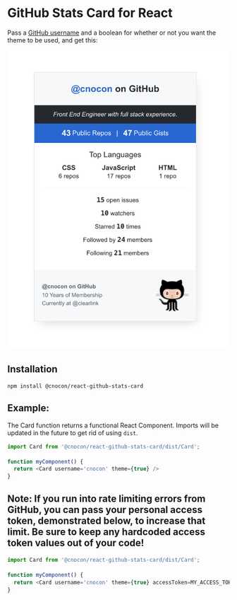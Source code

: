 # GitHub Stats Card for React

Pass a [GitHub username](https://docs.github.com/en/free-pro-team@latest/github/setting-up-and-managing-your-github-user-account/remembering-your-github-username-or-email) and a boolean for whether or not you want the theme to be used, and get this:

![Widget Screenshot](stat-card-preview.png)

## Installation

```bash
npm install @cnocon/react-github-stats-card
```

## Example:

The Card function returns a functional React Component. Imports will be updated in the future to get rid of using `dist`.

```js
import Card from '@cnocon/react-github-stats-card/dist/Card';

function myComponent() {
  return <Card username='cnocon' theme={true} />
}
```

## Note: If you run into rate limiting errors from GitHub, you can pass your personal access token, demonstrated below, to increase that limit. Be sure to keep any hardcoded access token values out of your code!

```js
import Card from '@cnocon/react-github-stats-card/dist/Card';

function myComponent() {
  return <Card username='cnocon' theme={true} accessToken=MY_ACCESS_TOKEN/>
}
```
